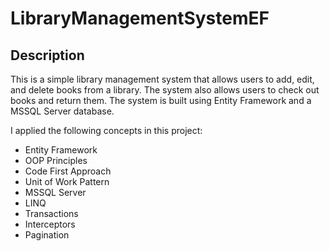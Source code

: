 # LibraryManagementSystemEF

## Description

This is a simple library management system that allows users to add, edit, and delete books from a library. The system also allows users to check out books and return them. The system is built using Entity Framework and a MSSQL Server database.

I applied the following concepts in this project:

- Entity Framework
- OOP Principles
- Code First Approach
- Unit of Work Pattern
- MSSQL Server
- LINQ
- Transactions
- Interceptors
- Pagination